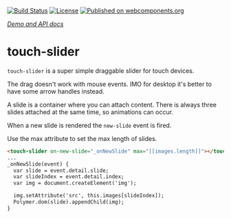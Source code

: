 [![Build Status](https://img.shields.io/travis/sharedlabs/touch-slider.svg?style=flat-square)](https://travis-ci.org/sharedlabs/touch-slider)
[![License](https://img.shields.io/github/license/sharedlabs/touch-slider.svg?style=flat-square)](https://github.com/sharedlabs/touch-slider/blob/master/LICENSE.md)
[![Published on webcomponents.org](https://img.shields.io/badge/webcomponents.org-published-blue.svg?style=flat-square)](https://beta.webcomponents.org/element/sharedlabs/touch-slider)

_[Demo and API docs](https://sharedlabs.github.io/touch-slider/components/touch-slider/)_

# touch-slider

`touch-slider` is a super simple draggable slider for touch devices.

The drag doesn't work with mouse events. IMO for desktop it's better to have some arrow handles instead.

A slide is a container where you can attach content. There is always three slides attached at the same time, so animations can occur.

When a new slide is rendered the `new-slide` event is fired.  

Use the max attribute to set the max length of slides. 

```html
<touch-slider on-new-slide="_onNewSlide" max="[[images.length]]"></touch-slider>
...
_onNewSlide(event) {
  var slide = event.detail.slide;
  var slideIndex = event.detail.index;
  var img = document.createElement('img');

  img.setAttribute('src', this.images[slideIndex]);
  Polymer.dom(slide).appendChild(img);
}
```
